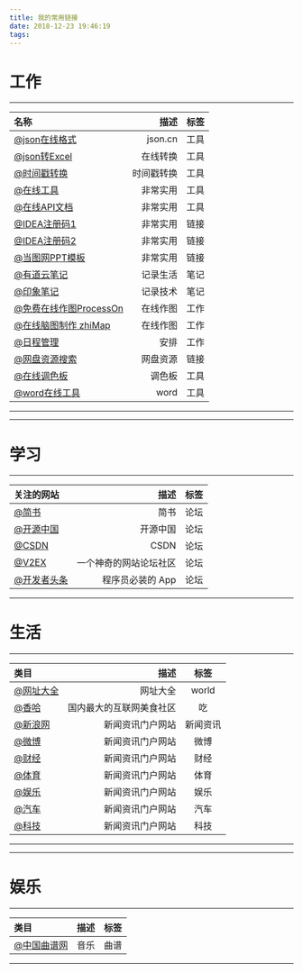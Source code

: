 ```yaml
---
title: 我的常用链接
date: 2018-12-23 19:46:19
tags:
---
```


# 工作
---

| 名称      |    描述 | 标签  |
| :-------- | --------:| :--: |
| [@json在线格式](https://www.json.cn)  | json.cn |  工具  |
| [@json转Excel](http://www.bejson.com/json/json2excel/)  | 在线转换 |  工具  |
| [@时间戳转换](https://tool.lu/timestamp/)  | 时间戳转换 |  工具  |
| [@在线工具](https://tool.lu/)  | 非常实用 |  工具  |
| [@在线API文档](https://www.showdoc.cc/)  | 非常实用 |  工具  |
| [@IDEA注册码1](http://idea.lanyus.com/)  | 非常实用 |  链接  |
| [@IDEA注册码2](https://www.iteblog.com/idea/)  | 非常实用 |  链接  |
| [@当图网PPT模板](http://www.99ppt.com/)  | 非常实用 |  链接  |
| [@有道云笔记](https://note.youdao.com/web/#/file/recent/empty)  | 记录生活 |  笔记  |
| [@印象笔记](https://app.yinxiang.com/Login.action?targetUrl=%2FHome.action)  | 记录技术 |  笔记  |
| [@免费在线作图ProcessOn](https://www.processon.com/)  | 在线作图 |  工作  |
| [@在线脑图制作 zhiMap](https://zhimap.com/home)  | 在线作图 |  工作  |
| [@日程管理](https://www.kooteam.com/cal/home.htm)  | 安排 |  工作  |  
| [@网盘资源搜索](http://pansou.com/)  | 网盘资源 |  链接  |  
| [@在线调色板](http://tool.chinaz.com/Tools/OnlineColor.aspx)  | 调色板 |  工具  |
| [@word在线工具](https://smallpdf.com/cn/word-to-pdf/)  | word | 工具  |
---

---
# 学习
---

| 关注的网站      |    描述 | 标签  |
| :-------- | --------:| :--: |
| [@简书](https://www.jianshu.com/)  | 简书 |  论坛  |
| [@开源中国](https://www.oschina.net/)  | 开源中国 |  论坛  |
| [@CSDN](https://www.csdn.net/)  | CSDN |  论坛  |
| [@V2EX](https://www.v2ex.com/)  | 一个神奇的网站论坛社区 |  论坛  |
| [@开发者头条](https://toutiao.io/)  | 程序员必装的 App |  论坛  |

---
# 生活
---

| 类目      |    描述 | 标签  |
| :-------- | --------:| :--: |
| [@网址大全](https://www.5566.net/)  | 网址大全 |  world  |
| [@香哈](https://www.xiangha.com/)  | 国内最大的互联网美食社区 |  吃  |
| [@新浪网](https://www.sina.com.cn/)  | 新闻资讯门户网站 |  新闻资讯  |
| [@微博](https://www.weibo.com/us)  | 新闻资讯门户网站 |  微博  |
| [@财经](https://finance.sina.com.cn/)  | 新闻资讯门户网站 |  财经  |
| [@体育](http://sports.sina.com.cn/)  | 新闻资讯门户网站 |  体育  |
| [@娱乐](http://ent.sina.com.cn/)  | 新闻资讯门户网站 |  娱乐  |
| [@汽车](http://auto.sina.com.cn/)  | 新闻资讯门户网站 |  汽车  |
| [@科技](https://tech.sina.com.cn/)  | 新闻资讯门户网站 | 科技  |


---

---
# 娱乐
---

| 类目      |    描述 | 标签  |
| :-------- | --------:| :--: |
| [@中国曲谱网](http://www.qupu123.com/qiyue/jita/p217740.html)  | 音乐 |  曲谱  |
---
